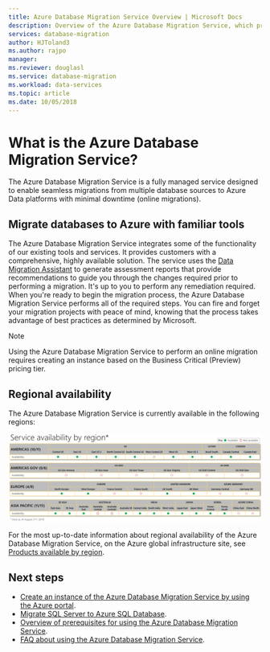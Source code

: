 ```yaml
---
title: Azure Database Migration Service Overview | Microsoft Docs
description: Overview of the Azure Database Migration Service, which provides seamless migrations from many database sources to Azure Data platforms.
services: database-migration
author: HJToland3
ms.author: rajpo
manager: 
ms.reviewer: douglasl
ms.service: database-migration
ms.workload: data-services
ms.topic: article
ms.date: 10/05/2018
---
```

# What is the Azure Database Migration Service?
The Azure Database Migration Service is a fully managed service designed to enable seamless migrations from multiple database sources to Azure Data platforms with minimal downtime (online migrations).

## Migrate databases to Azure with familiar tools
The Azure Database Migration Service integrates some of the functionality of our existing tools and services. It provides customers with a comprehensive, highly available solution. The service uses the [Data Migration Assistant](http://aka.ms/dma) to generate assessment reports that provide recommendations to guide you through the changes required prior to performing a migration. It's up to you to perform any remediation required. When you're ready to begin the migration process, the Azure Database Migration Service performs all of the required steps. You can fire and forget your migration projects with peace of mind, knowing that the process takes advantage of best practices as determined by Microsoft.

> [!NOTE]
> Using the Azure Database Migration Service to perform an online migration requires creating an instance based on the Business Critical (Preview) pricing tier.

## Regional availability
The Azure Database Migration Service is currently available in the following regions:

![Azure Database Migration Service regional availability](media\overview\dms-regional-availability.png)

For the most up-to-date information about regional availability of the Azure Database Migration Service, on the Azure global infrastructure site, see [Products available by region](https://azure.microsoft.com/global-infrastructure/services/).

## Next steps
- [Create an instance of the Azure Database Migration Service by using the Azure portal](quickstart-create-data-migration-service-portal.md).
- [Migrate SQL Server to Azure SQL Database](tutorial-sql-server-to-azure-sql.md).
- [Overview of prerequisites for using the Azure Database Migration Service](pre-reqs.md).
- [FAQ about using the Azure Database Migration Service](faq.md).
